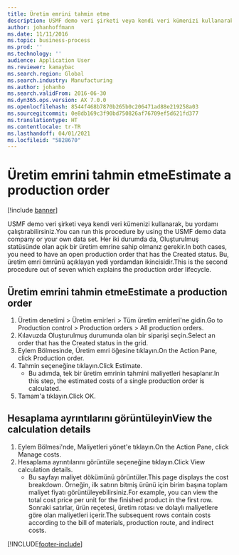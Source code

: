 ```yaml
---
title: Üretim emrini tahmin etme
description: USMF demo veri şirketi veya kendi veri kümenizi kullanarak, bu yordamı çalıştırabilirsiniz.
author: johanhoffmann
ms.date: 11/11/2016
ms.topic: business-process
ms.prod: ''
ms.technology: ''
audience: Application User
ms.reviewer: kamaybac
ms.search.region: Global
ms.search.industry: Manufacturing
ms.author: johanho
ms.search.validFrom: 2016-06-30
ms.dyn365.ops.version: AX 7.0.0
ms.openlocfilehash: 8544f468b7870b265b0c206471ad88e219258a03
ms.sourcegitcommit: 0e8db169c3f90bd750826af76709ef5d621fd377
ms.translationtype: HT
ms.contentlocale: tr-TR
ms.lasthandoff: 04/01/2021
ms.locfileid: "5828670"
---
```

# <a name="estimate-a-production-order"></a><span data-ttu-id="0c582-103">Üretim emrini tahmin etme</span><span class="sxs-lookup"><span data-stu-id="0c582-103">Estimate a production order</span></span>

[!include [banner](../../includes/banner.md)]

<span data-ttu-id="0c582-104">USMF demo veri şirketi veya kendi veri kümenizi kullanarak, bu yordamı çalıştırabilirsiniz.</span><span class="sxs-lookup"><span data-stu-id="0c582-104">You can run this procedure by using the USMF demo data company or your own data set.</span></span> <span data-ttu-id="0c582-105">Her iki durumda da, Oluşturulmuş statüsünde olan açık bir üretim emrine sahip olmanız gerekir.</span><span class="sxs-lookup"><span data-stu-id="0c582-105">In both cases, you need to have an open production order that has the Created status.</span></span> <span data-ttu-id="0c582-106">Bu, üretim emri ömrünü açıklayan yedi yordamdan ikincisidir.</span><span class="sxs-lookup"><span data-stu-id="0c582-106">This is the second procedure out of seven which explains the production order lifecycle.</span></span>


## <a name="estimate-a-production-order"></a><span data-ttu-id="0c582-107">Üretim emrini tahmin etme</span><span class="sxs-lookup"><span data-stu-id="0c582-107">Estimate a production order</span></span>
1. <span data-ttu-id="0c582-108">Üretim denetimi > Üretim emirleri > Tüm üretim emirleri'ne gidin.</span><span class="sxs-lookup"><span data-stu-id="0c582-108">Go to Production control > Production orders > All production orders.</span></span>
2. <span data-ttu-id="0c582-109">Kılavuzda Oluşturulmuş durumunda olan bir siparişi seçin.</span><span class="sxs-lookup"><span data-stu-id="0c582-109">Select an order that has the Created status in the grid.</span></span>
3. <span data-ttu-id="0c582-110">Eylem Bölmesinde, Üretim emri öğesine tıklayın.</span><span class="sxs-lookup"><span data-stu-id="0c582-110">On the Action Pane, click Production order.</span></span>
4. <span data-ttu-id="0c582-111">Tahmin seçeneğine tıklayın.</span><span class="sxs-lookup"><span data-stu-id="0c582-111">Click Estimate.</span></span>
    * <span data-ttu-id="0c582-112">Bu adımda, tek bir üretim emrinin tahmini maliyetleri hesaplanır.</span><span class="sxs-lookup"><span data-stu-id="0c582-112">In this step, the estimated costs of a single production order is calculated.</span></span>   
5. <span data-ttu-id="0c582-113">Tamam'a tıklayın.</span><span class="sxs-lookup"><span data-stu-id="0c582-113">Click OK.</span></span>

## <a name="view-the-calculation-details"></a><span data-ttu-id="0c582-114">Hesaplama ayrıntılarını görüntüleyin</span><span class="sxs-lookup"><span data-stu-id="0c582-114">View the calculation details</span></span>
1. <span data-ttu-id="0c582-115">Eylem Bölmesi'nde, Maliyetleri yönet'e tıklayın.</span><span class="sxs-lookup"><span data-stu-id="0c582-115">On the Action Pane, click Manage costs.</span></span>
2. <span data-ttu-id="0c582-116">Hesaplama ayrıntılarını görüntüle seçeneğine tıklayın.</span><span class="sxs-lookup"><span data-stu-id="0c582-116">Click View calculation details.</span></span>
    * <span data-ttu-id="0c582-117">Bu sayfayı maliyet dökümünü görüntüler.</span><span class="sxs-lookup"><span data-stu-id="0c582-117">This page displays the cost breakdown.</span></span> <span data-ttu-id="0c582-118">Örneğin, ilk satırın bitmiş ürünü için birim başına toplam maliyet fiyatı görüntüleyebilirsiniz.</span><span class="sxs-lookup"><span data-stu-id="0c582-118">For example, you can view the total cost price per unit for the finished product in the first row.</span></span> <span data-ttu-id="0c582-119">Sonraki satırlar, ürün reçetesi, üretim rotası ve dolaylı maliyetlere göre olan maliyetleri içerir.</span><span class="sxs-lookup"><span data-stu-id="0c582-119">The subsequent rows contain costs according to the bill of materials, production route, and indirect costs.</span></span>  


[!INCLUDE[footer-include](../../../includes/footer-banner.md)]